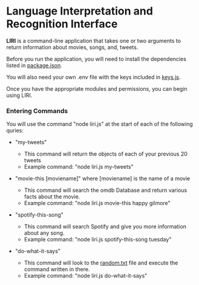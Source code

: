 # Language Interpretation and Recognition Interface

**LIRI** is a command-line application that takes one or two arguments to return information about movies, songs, and, tweets.

Before you run the application, you will need to install the dependencies listed in [package.json](./package.json).

You will also need your own .env file with the keys included in [keys.js](keys.js).

Once you have the appropriate modules and permissions, you can begin using LIRI.

### Entering Commands

You will use the command "node liri.js" at the start of each of the following quries: 
*   "my-tweets" 
    * This command will return the objects of each of your previous 20 tweets
    * Example command: "node liri.js my-tweets"

*   "movie-this [moviename]" where [moviename] is the name of a movie
    * This command will search the omdb Database and return various facts about the movie.
    * Example command: "node liri.js movie-this happy gilmore"

*   "spotify-this-song"
    * This command will search Spotify and give you more information about any song.
    * Example command: "node liri.js spotify-this-song tuesday"

*   "do-what-it-says"
    * This command will look to the [random.txt](random.text) file and execute the command written in there.
    * Example command: "node liri.js do-what-it-says"